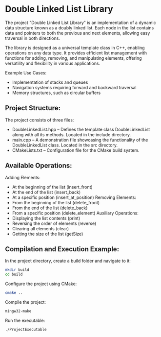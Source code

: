 
# Double Linked List Library

The project "Double Linked List Library" is an implementation of a dynamic data structure known as a doubly linked list. Each node in the list contains data and pointers to both the previous and next elements, allowing easy traversal in both directions.

The library is designed as a universal template class in C++, enabling operations on any data type. It provides efficient list management with functions for adding, removing, and manipulating elements, offering versatility and flexibility in various applications.

Example Use Cases:
- Implementation of stacks and queues
- Navigation systems requiring forward and backward traversal
- Memory structures, such as circular buffers


## Project Structure:

The project consists of three files:

- DoubleLinkedList.hpp – Defines the template class DoubleLinkedList along with all its methods. Located in the include directory.
- main.cpp – A demonstration file showcasing the functionality of the DoubleLinkedList class. Located in the src directory.
- CMakeLists.txt – Configuration file for the CMake build system.

## Available Operations:
Adding Elements:
- At the beginning of the list (insert_front)
- At the end of the list (insert_back)
- At a specific position (insert_at_position)
Removing Elements:
- From the beginning of the list (delete_front)
- From the end of the list (delete_back)
- From a specific position (delete_element)
Auxiliary Operations:
- Displaying the list contents (print)
- Reversing the order of elements (reverse)
- Clearing all elements (clear)
- Getting the size of the list (getSize)

## Compilation and Execution Example:

In the project directory, create a build folder and navigate to it:

```bash
mkdir build  
cd build 
```

Configure the project using CMake:

```bash
cmake ..  
```

Compile the project:

```bash
mingw32-make  
```

Run the executable:

```bash
./ProjectExecutable  
```

